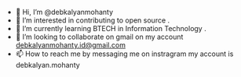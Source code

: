 - 👋 Hi, I’m @debkalyanmohanty
- 👀 I’m interested in contributing to open source .
- 🌱 I’m currently learning BTECH in Information Technology .
- 💞️ I’m looking to collaborate on gmail on my account debkalyanmohanty.id@gmail.com
- 📫 How to reach me  by messaging me on instragram my account is debkalyan.mohanty

<!---
debkalyanmohanty/debkalyanmohanty is a ✨ special ✨ repository because its `README.md` (this file) appears on your GitHub profile.
You can click the Preview link to take a look at your changes.
--->

